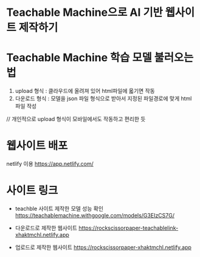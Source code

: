 # Teachable Machine으로 AI 기반 웹사이트 제작하기

# Teachable Machine 학습 모델 불러오는 법
1. upload 형식 
 : 클라우드에 올려져 있어 html파일에 옯기면 작동
2. 다운로드 형식
 : 모델을 json 파일 형식으로 받아서 지정된 파일경로에 맞게 html 파일 작성

// 개인적으로 upload 형식이 모바일에서도 작동하고 편리한 듯

# 웹사이트 배포
netlify 이용 https://app.netlify.com/

# 사이트 링크 
- teachble 사이트 제작한 모델 성능 확인 https://teachablemachine.withgoogle.com/models/G3EIzCS7G/

- 다운로드로 제작한 웹사이트 
https://rockscissorpaper-teachablelink-xhaktmchl.netlify.app

- 업로드로 제작한 웹사이트
https://rockscissorpaper-xhaktmchl.netlify.app

